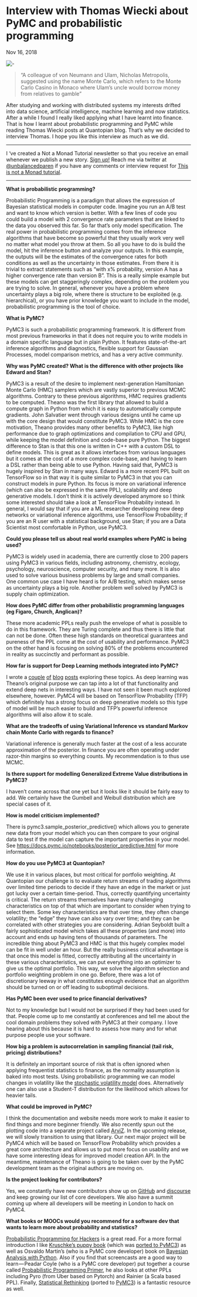 # Interview with Thomas Wiecki about PyMC and probabilistic programming

Nov 16, 2018

![-](https://cdn-images-1.medium.com/max/800/1*Ke59y1Iyox6MUJ1HpEkLyg.jpeg)
>“A colleague of von Neumann and Ulam, Nicholas Metropolis, suggested using the name Monte Carlo, which refers to the Monte Carlo Casino in Monaco where Ulam’s uncle would borrow money from relatives to gamble”

After studying and working with distributed systems my interests drifted into data science, artificial intelligence, machine learning and now statistics. After a while I found I really liked applying what I have learnt into finance. That is how I learnt about probabilistic programming and PyMC while reading Thomas Wiecki posts at Quantopian blog. That’s why we decided to interview Thomas. I hope you like this interview as much as we did.

*****
I ‘ve created a Not a Monad Tutorial newsletter so that you receive an email whenever we publish a new story. [Sign up!](https://mailchi.mp/9302d4f60de9/not-a-monad-tutorial)
Reach me via twitter at [@unbalancedparen](https://twitter.com/unbalancedparen) if you have any comments or interview request for [This is not a Monad tutorial](https://medium.com/this-is-not-a-monad-tutorial/).
****
**What is probabilistic programming?**

Probabilistic Programming is a paradigm that allows the expression of Bayesian statistical models in computer code. Imagine you run an A/B test and want to know which version is better. With a few lines of code you could build a model with 2 convergence rate parameters that are linked to the data you observed this far. So far that’s only model specification. The real power in probabilistic programming comes from the inference algorithms that have become so powerful that they usually work very well no matter what model you throw at them. So all you have to do is build the model, hit the inference button and analyze your outputs. In this example, the outputs will be the estimates of the convergence rates for both conditions as well as the uncertainty in those estimates. From there it is trivial to extract statements such as “with x% probability, version A has a higher convergence rate than version B”.
This is a really simple example but these models can get staggeringly complex, depending on the problem you are trying to solve.
In general, whenever you have a problem where uncertainty plays a big role, where there is structure to be exploited (e.g. hierarchical), or you have prior knowledge you want to include in the model, probabilistic programming is the tool of choice.

**What is PyMC?**

PyMC3 is such a probabilistic programming framework. It is different from most previous frameworks in that it does not require you to write models in a domain specific language but in plain Python. It features state-of-the-art inference algorithms and diagnostics, flexible support for Gaussian Processes, model comparison metrics, and has a very active community.

**Why was PyMC created? What is the difference with other projects like Edward and Stan?**

PyMC3 is a result of the desire to implement next-generation Hamiltonian Monte Carlo (HMC) samplers which are vastly superior to previous MCMC algorithms. Contrary to these previous algorithms, HMC requires gradients to be computed. Theano was the first library that allowed to build a compute graph in Python from which it is easy to automatically compute gradients. John Salvatier went through various designs until he came up with the core design that would constitute PyMC3. While HMC is the core motivation, Theano provides many other benefits to PyMC3, like high performance due to graph optimizations and compilation to CPU and GPU, while keeping the model definition and code-base pure Python.
The biggest difference to Stan is that this one is written in C++ with a custom DSL to define models. This is great as it allows interfaces from various languages but it comes at the cost of a more complex code-base, and having to learn a DSL rather than being able to use Python. Having said that, PyMC3 is hugely inspired by Stan in many ways.
Edward is a more recent PPL built on TensorFlow so in that way it is quite similar to PyMC3 in that you can construct models in pure Python. Its focus is more on variational inference (which can also be expressed in the same PPL), scalability and deep generative models. I don’t think it is actively developed anymore so I think some interested should take a look at TensorFlow Probability instead.
In general, I would say that if you are a ML researcher developing new deep networks or variational inference algorithms, use TensorFlow Probability; if you are an R user with a statistical background, use Stan; if you are a Data Scientist most comfortable in Python, use PyMC3.

**Could you please tell us about real world examples where PyMC is being used?**

PyMC3 is widely used in academia, there are currently close to 200 papers using PyMC3 in various fields, including astronomy, chemistry, ecology, psychology, neuroscience, computer security, and many more. It is also used to solve various business problems by large and small companies. One common use case I have heard is for A/B testing, which makes sense as uncertainty plays a big role. Another problem well solved by PyMC3 is supply chain optimization.

**How does PyMC differ from other probabilistic programming languages (eg Figaro, Church, Anglican)?**

These more academic PPLs really push the envelope of what is possible to do in this framework. They are Turing complete and thus there is little that can not be done. Often these high standards on theoretical guarantees and pureness of the PPL come at the cost of usability and performance. PyMC3 on the other hand is focusing on solving 80% of the problems encountered in reality as succinctly and performant as possible.

**How far is support for Deep Learning methods integrated into PyMC?**

I wrote a [couple](https://twiecki.io/blog/2016/06/01/bayesian-deep-learning/) [of](https://twiecki.io/blog/2016/07/05/bayesian-deep-learning/) [blog](https://twiecki.io/blog/2017/03/14/random-walk-deep-net/) [posts](https://twiecki.io/blog/2018/08/13/hierarchical_bayesian_neural_network/) exploring these topics. As deep learning was Theano’s original purpose we can tap into a lot of that functionality and extend deep nets in interesting ways. I have not seen it been much explored elsewhere, however. PyMC4 will be based on TensorFlow Probability (TFP) which definitely has a strong focus on deep generative models so this type of model will be much easier to build and TFP’s powerful inference algorithms will also allow it to scale.

**What are the tradeoffs of using Variational Inference vs standard Markov chain Monte Carlo with regards to finance?**

Variational inference is generally much faster at the cost of a less accurate approximation of the posterior. In finance you are often operating under razor-thin margins so everything counts. My recommendation is to thus use MCMC.

**Is there support for modelling Generalized Extreme Value distributions in PyMC3?**

I haven’t come across that one yet but it looks like it should be fairly easy to add. We certainly have the Gumbell and Weibull distribution which are special cases of it.

**How is model criticism implemented?**

There is pymc3.sample_posterior_predictive() which allows you to generate new data from your model which you can then compare to your original data to test if the model can capture the important properties in your model. See https://docs.pymc.io/notebooks/posterior_predictive.html for more information.

**How do you use PyMC3 at Quantopian?**

We use it in various places, but most critical for portfolio weighting. At Quantopian our challenge is to evaluate return streams of trading algorithms over limited time periods to decide if they have an edge in the market or just got lucky over a certain time-period. Thus, correctly quantifying uncertainty is critical. The return streams themselves have many challenging characteristics on top of that which are important to consider when trying to select them. Some key characteristics are that over time, they often change volatility; the “edge” they have can also vary over time; and they can be correlated with other strategies you are considering.
Adrian Seyboldt built a fairly sophisticated model which takes all these properties (and more) into account and ends up having tens of thousands of parameters. The incredible thing about PyMC3 and HMC is that this hugely complex model can be fit in well under an hour. But the really business critical advantage is that once this model is fitted, correctly attributing all the uncertainty in these various characteristics, we can put everything into an optimizer to give us the optimal portfolio. This way, we solve the algorithm selection and portfolio weighting problem in one go. Before, there was a lot of discretionary leeway in what constitutes enough evidence that an algorithm should be turned on or off leading to suboptimal decisions.

**Has PyMC been ever used to price financial derivatives?**

Not to my knowledge but I would not be surprised if they had been used for that. People come up to me constantly at conferences and tell me about the cool domain problems they solved with PyMC3 at their company. I love hearing about this because it is hard to assess how many and for what purpose people use your software.

**How big a problem is autocorrelation in sampling financial (tail risk, pricing) distributions?**

It is definitely an important source of risk that is often ignored when applying frequentist statistics to finance, as the normality assumption is baked into most tests. Using probabilistic programming we can model changes in volatility like the [stochastic volatility model](https://docs.pymc.io/notebooks/stochastic_volatility.html) does. Alternatively one can also use a Student-T distribution for the likelihood which allows for heavier tails.

**What could be improved in PyMC?**

I think the documentation and website needs more work to make it easier to find things and more beginner friendly. We also recently spun out the plotting code into a separate project called [ArviZ](https://arviz-devs.github.io/arviz/). In the upcoming release, we will slowly transition to using that library.
Our next major project will be PyMC4 which will be based on TensorFlow Probability which provides a great core architecture and allows us to put more focus on usability and we have some interesting ideas for improved model creation API. In the meantime, maintenance of Theano is going to be taken over by the PyMC development team as the original authors are moving on.

**Is the project looking for contributors?**

Yes, we constantly have new contributors show up on [GitHub](https://github.com/pymc-devs/pymc3) and [discourse](https://discourse.pymc.io/) and keep growing our list of core developers. We also have a summit coming up where all developers will be meeting in London to hack on PyMC4.

**What books or MOOCs would you recommend for a software dev that wants to learn more about probability and statistics?**

[Probabilistic Programming for Hackers](http://camdavidsonpilon.github.io/Probabilistic-Programming-and-Bayesian-Methods-for-Hackers/) is a great read. For a more formal introduction I like [Kruschke’s puppy book](http://www.indiana.edu/~kruschke/DoingBayesianDataAnalysis/) (which was [ported to PyMC3](https://github.com/JWarmenhoven/DBDA-python)) as well as Osvaldo Martin’s (who is a PyMC core developer) book on [Bayesian Analysis with Python](https://www.packtpub.com/big-data-and-business-intelligence/bayesian-analysis-python-second-edition). Also if you find that screencasts are a good way to learn — Peadar Coyle (who is a PyMC core developer) put together a course called [Probabilistic Programming Primer](https://www.probabilisticprogrammingprimer.com/), he also looks at other PPLs including Pyro (from Uber based on Pytorch) and Rainier (a Scala based PPL). Finally, [Statistical Rethinking](https://xcelab.net/rm/statistical-rethinking/) (ported to [PyMC3](https://github.com/pymc-devs/resources/tree/master/Rethinking)) is a fantastic resource as well.
